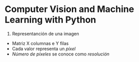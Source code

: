 # Computer Vision and Machine Learning with Python

1. Representanción de una imagen
- Matriz X columnas e Y filas
- Cada valor representa un *píxel*
- *Número de píxeles* se conoce como *resolución*
